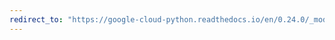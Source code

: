 ```yaml
---
redirect_to: "https://google-cloud-python.readthedocs.io/en/0.24.0/_modules/google/cloud/error_reporting/util.html"
---
```

